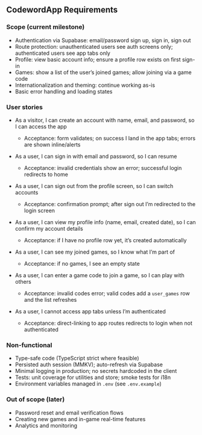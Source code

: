 ## CodewordApp Requirements

### Scope (current milestone)

- Authentication via Supabase: email/password sign up, sign in, sign out
- Route protection: unauthenticated users see auth screens only; authenticated users see app tabs only
- Profile: view basic account info; ensure a profile row exists on first sign-in
- Games: show a list of the user’s joined games; allow joining via a game code
- Internationalization and theming: continue working as-is
- Basic error handling and loading states

### User stories

- As a visitor, I can create an account with name, email, and password, so I can access the app
  - Acceptance: form validates; on success I land in the app tabs; errors are shown inline/alerts

- As a user, I can sign in with email and password, so I can resume
  - Acceptance: invalid credentials show an error; successful login redirects to home

- As a user, I can sign out from the profile screen, so I can switch accounts
  - Acceptance: confirmation prompt; after sign out I’m redirected to the login screen

- As a user, I can view my profile info (name, email, created date), so I can confirm my account details
  - Acceptance: if I have no profile row yet, it’s created automatically

- As a user, I can see my joined games, so I know what I’m part of
  - Acceptance: if no games, I see an empty state

- As a user, I can enter a game code to join a game, so I can play with others
  - Acceptance: invalid codes error; valid codes add a `user_games` row and the list refreshes

- As a user, I cannot access app tabs unless I’m authenticated
  - Acceptance: direct-linking to app routes redirects to login when not authenticated

### Non-functional

- Type-safe code (TypeScript strict where feasible)
- Persisted auth session (MMKV); auto-refresh via Supabase
- Minimal logging in production; no secrets hardcoded in the client
- Tests: unit coverage for utilities and store; smoke tests for i18n
- Environment variables managed in `.env` (see `.env.example`)

### Out of scope (later)

- Password reset and email verification flows
- Creating new games and in-game real-time features
- Analytics and monitoring

